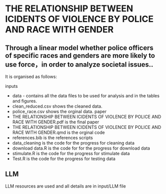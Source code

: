 # THE RELATIONSHIP BETWEEN ICIDENTS OF VIOLENCE BY POLICE AND RACE WITH GENDER

## Through a linear model whether police officers of specific races and genders are more likely to use force，in order to analyze societal issues..

It is organised as follows:

inputs
  - data - contains all the data files to be used for analysis and in the tables and figures.
  - clean_reduced.csv shows the cleaned data.
  - police_race.csv shows the orginal data.
paper
  - THE RELATIONSHIP BETWEEN ICIDENTS OF VIOLENCE BY POLICE AND RACE WITH GENDER.pdf is the final paper
  - THE RELATIONSHIP BETWEEN ICIDENTS OF VIOLENCE BY POLICE AND RACE WITH GENDER.qmd is the orginal code
  - references.bib is the references
scripts
  - data_cleaning is the code for the progress for cleaning data
  - download data.R is the code for for the progress for download data
  - stimulate.R is the code for the progress for stimulate data
  - Test.R is the code for the progress for testing data

## LLM

LLM resources are used and all details are in input/LLM file
